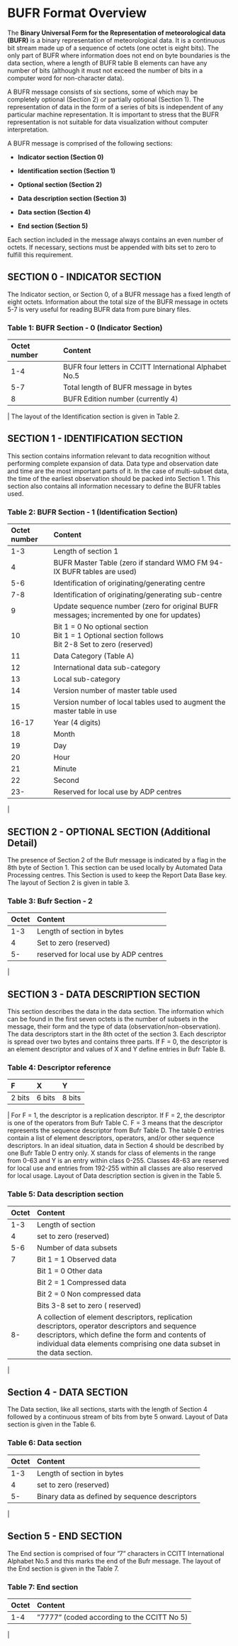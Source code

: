 # BUFR Format Overview

The **Binary Universal Form for the Representation of meteorological data (BUFR)** is a binary representation of meteorological data. It is a continuous bit stream made up of a sequence of octets (one octet is eight bits). The only part of BUFR where information does not end on byte boundaries is the data section, where a length of BUFR table B elements can have any number of bits (although it must not exceed the number of bits in a computer word for non-character data).

A BUFR message consists of six sections, some of which may be completely optional (Section 2) or partially optional (Section 1). The representation of data in the form of a series of bits is independent of any particular machine representation. It is important to stress that the BUFR representation is not suitable for data visualization without computer interpretation.

A BUFR message is comprised of the following sections:

* **Indicator section (Section 0)**

* **Identification section (Section 1)**

* **Optional section (Section 2)**

* **Data description section (Section 3)**

* **Data section (Section 4)**

* **End section (Section 5)**

Each section included in the message always contains an even number of octets. If necessary, sections must be appended with bits set to zero to fulfill this requirement.

## SECTION 0 - INDICATOR SECTION

The Indicator section, or Section 0, of a BUFR message has a fixed length of eight octets. Information about the total size of the BUFR message in octets 5-7 is very useful for reading BUFR data from pure binary files.
### Table 1: BUFR Section - 0 (Indicator Section)
| Octet number | Content |
| :----------- | :----- |
| 1-4 | BUFR four letters in CCITT International Alphabet No.5 |
| 5-7 | Total length of BUFR message in bytes |
| 8 | BUFR Edition number (currently 4) |
|
The layout of the Identification section is given in Table 2.

## SECTION 1 - IDENTIFICATION SECTION

This section contains information relevant to data recognition without performing complete expansion of data. Data type and observation date and time are the most important parts of it. In the case of multi-subset data, the time of the earliest observation should be packed into Section 1. This section also contains all information necessary to define the BUFR tables used.
### Table 2: BUFR Section - 1 (Identification Section)
| Octet number | Content |
| :----------- | :------------------------------------------------------------------------- |
| 1-3          | Length of section 1                                                        |
| 4            | BUFR Master Table (zero if standard WMO FM 94-IX BUFR tables are used)     |
| 5-6          | Identification of originating/generating centre                            |
| 7-8          | Identification of originating/generating sub-centre                        |
| 9            | Update sequence number (zero for original BUFR messages; incremented by one for updates) |
| 10           | Bit 1 = 0 No optional section<br>Bit 1 = 1 Optional section follows<br>Bit 2-8 Set to zero (reserved) |
| 11           | Data Category (Table A)                                                    |
| 12           | International data sub-category                                            |
| 13           | Local sub-category                                                         |
| 14           | Version number of master table used                                        |
| 15           | Version number of local tables used to augment the master table in use     |
| 16-17        | Year (4 digits)                                                            |
| 18           | Month                                                                      |
| 19           | Day                                                                        |
| 20           | Hour                                                                       |
| 21           | Minute                                                                     |
| 22           | Second                                                                     |
| 23-          | Reserved for local use by ADP centres                                      |
|
## SECTION 2 - OPTIONAL SECTION (Additional Detail)

The presence of Section 2 of the Bufr message is indicated by a flag in the 8th byte of Section 1. This section can be used locally by Automated Data Processing centres. This Section is used to keep the Report Data Base key.
The layout of Section 2 is given in table 3.

### Table 3: Bufr Section - 2
|Octet |Content |
|:---- |:-----------|
|1-3   |Length of section in bytes |
|4     |Set to zero (reserved) |
|5-    |reserved for local use by ADP centres |
|

## SECTION 3 - DATA DESCRIPTION SECTION
This section describes the data in the data section. The information which can be found in the first seven octets is the number of subsets in the message, their form and the type of data (observation/non-observation). The data descriptors start in the 8th octet of the section 3. Each descriptor is spread over two bytes and contains three parts. If F = 0, the descriptor is an element descriptor and values of X and Y define entries in Bufr Table B.

### Table 4: Descriptor reference
|F |X |Y |
|:----|:-----|:-----|
|2 bits | 6 bits | 8 bits |
|
For F = 1, the descriptor is a replication descriptor. 
If F = 2, the descriptor is one of the operators from Bufr Table C. 
F = 3 means that the descriptor represents the sequence descriptor from Bufr Table D. 
The table D entries contain a list of element descriptors, operators, and/or other sequence descriptors. In an ideal situation, data in Section 4 should be described by one Bufr Table D entry only. X stands for class of elements in the range from 0-63 and Y is an entry within class 0-255. Classes 48-63 are reserved for local use and entries from 192-255 within all classes are also reserved for local usage. Layout of Data description section is given in the Table 5.
### Table 5: Data description section

|Octet |Content |
|:-----|:-------|
|1-3   |Length of section |
|4     |set to zero (reserved) |
|5-6   |Number of data subsets |
|7     |Bit 1 = 1 Observed data |
|      |Bit 1 = 0 Other data |
|      |Bit 2 = 1 Compressed data |
|      |Bit 2 = 0 Non compressed data |
|      |Bits 3-8 set to zero ( reserved) |
|8-    |A collection of element descriptors, replication descriptors, operator descriptors and sequence descriptors, which define the form and contents of individual data elements comprising one data subset in the data section. |
|

## Section 4 - DATA SECTION
The Data section, like all sections, starts with the length of Section 4 followed by a continuous stream of bits from byte 5 onward. Layout of Data section is given in the Table 6.
### Table 6: Data section
|Octet | Content |
|:-----|:------------|
|1-3 |Length of section in bytes |
|4 |set to zero (reserved) |
|5- |Binary data as defined by sequence descriptors |
|
## Section 5 - END SECTION
The End section is comprised of four ”7” characters in CCITT International Alphabet No.5 and this marks the end of the Bufr message. The layout of the End section is given in the Table 7.
### Table 7: End section
|Octet |Content  |
|:-----|:--------|
|1-4 | ”7777” (coded according to the CCITT No 5) |
|